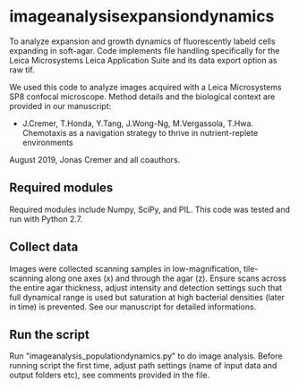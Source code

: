 # imageanalysisexpansiondynamics
To analyze expansion and growth dynamics of fluorescently labeld cells expanding in soft-agar. Code implements 
file handling specifically for the Leica Microsystems Leica Application Suite and its data export option as raw tif.

We used this code to analyze images acquired with a Leica Microsystems SP8 confocal microscope. Method details and the biological context are provided in our  manuscript:
- J.Cremer, T.Honda, Y.Tang, J.Wong-Ng, M.Vergassola, T.Hwa. Chemotaxis as a navigation strategy to thrive in nutrient-replete environments

August 2019, Jonas Cremer and all coauthors.

## Required modules
Required modules include Numpy, SciPy, and PIL. This code was tested and run with Python 2.7.

## Collect data
Images were collected scanning samples in low-magnification, tile-scanning along one axes (x) and through the agar (z). Ensure scans across the entire agar thickness, adjust intensity and detection settings such that full dynamical range is used but saturation at high bacterial densities (later in time) is prevented. See our manuscript for detailed informations.

## Run the script
Run "imageanalysis_populationdynamics.py" to do image analysis. Before running script the first time, adjust path settings (name of input data and output folders etc), see comments provided in the file. 

